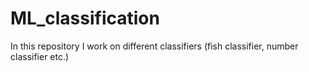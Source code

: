 # ML_classification
In this repository I work on different classifiers (fish classifier, number classifier etc.)
